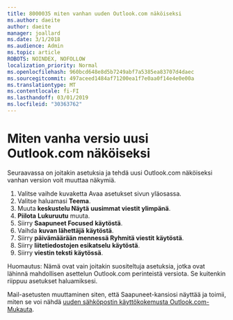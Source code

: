 ```yaml
---
title: 8000035 miten vanhan uuden Outlook.com näköiseksi
ms.author: daeite
author: daeite
manager: joallard
ms.date: 3/1/2018
ms.audience: Admin
ms.topic: article
ROBOTS: NOINDEX, NOFOLLOW
localization_priority: Normal
ms.openlocfilehash: 960bcd648e8d5b7249abf7a5385ea83707d4daec
ms.sourcegitcommit: 497aceed1484af71200ea1f7e0aa0f14e4e0e00a
ms.translationtype: MT
ms.contentlocale: fi-FI
ms.lasthandoff: 03/01/2019
ms.locfileid: "30363762"
---
```

# <a name="how-to-make-the-new-outlookcom-look-like-the-old-version"></a>Miten vanha versio uusi Outlook.com näköiseksi

Seuraavassa on joitakin asetuksia ja tehdä uusi Outlook.com näköiseksi vanhan version voit muuttaa näkymiä.

1. Valitse vaihde kuvaketta Avaa asetukset sivun yläosassa.
2. Valitse haluamasi **Teema**.
3. Muuta **keskustelu Näytä** **uusimmat viestit ylimpänä**.
4. **Piilota** **Lukuruutu** muuta.
5. Siirry **Saapuneet Focused** **käytöstä**.
6. Vaihda **kuvan lähettäjä** **käytöstä**. 
7. Siirry **päivämäärään mennessä Ryhmitä viestit** **käytöstä**. 
8. Siirry **liitetiedostojen esikatselu** **käytöstä**. 
9. Siirry **viestin teksti** **käytössä**.

Huomautus: Nämä ovat vain joitakin suositeltuja asetuksia, jotka ovat lähinnä mahdollisen asettelun Outlook.com perinteistä versiota. Se kuitenkin riippuu asetukset haluamiksesi.

Mail-asetusten muuttaminen siten, että Saapuneet-kansiosi näyttää ja toimii, miten se voi nähdä [uuden sähköpostin käyttökokemusta Outlook.com-Mukauta](https://support.office.com/article/b41c2ecb-f23c-42b3-b7f8-659646d5e58c).